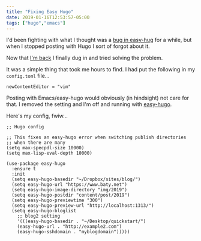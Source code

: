 ```yaml
---
title: "Fixing Easy Hugo"
date: 2019-01-16T12:53:57-05:00
tags: ["hugo","emacs"]
---
```


I'd been fighting with what I thought was a [bug in easy-hug](https://github.com/masasam/emacs-easy-hugo/issues/47) for a while, but when I stopped posting with Hugo I sort of forgot about it.

Now that [I'm back](https://www.baty.net/2019/burning-down-the-other-blogs/) I finally dug in and tried solving the problem.

It was a simple thing that took me hours to find. I had put the following in my `config.toml` file...

`newContentEditor = "vim"`

Posting with Emacs/easy-hugo would obviously (in hindsight) not care for that. I removed the setting and I'm off and running with [easy-hugo](https://github.com/masasam/emacs-easy-hugo/).

Here's my config, fwiw...

```
;; Hugo config

;; This fixes an easy-hugo error when switching publish directories
;; when there are many
(setq max-specpdl-size 10000)
(setq max-lisp-eval-depth 10000)

(use-package easy-hugo
  :ensure t
  :init
  (setq easy-hugo-basedir "~/Dropbox/sites/blog/")
  (setq easy-hugo-url "https://www.baty.net")
  (setq easy-hugo-image-directory "img/2019")
  (setq easy-hugo-postdir "content/post/2019")
  (setq easy-hugo-previewtime "300")
  (setq easy-hugo-preview-url "http://localhost:1313/")
  (setq easy-hugo-bloglist
	;; blog2 setting
	'(((easy-hugo-basedir . "~/Desktop/quickstart/")
	(easy-hugo-url . "http://example2.com")
	(easy-hugo-sshdomain . "myblogdomain")))))
```

